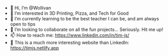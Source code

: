 - 👋 Hi, I’m @Wollivan
- 👀 I’m interested in 3D Printing, Pizza, and Tech for Good
- 🌱 I’m currently learning to be the best teacher I can be, and am always open to tips
- 💞️ I’m looking to collaborate on all the fun projects... Seriously. Hit me up!
- 📫 How to reach me: https://www.linkedin.com/in/tim-js/
- 🤙 This is a much more interesting website than LinkedIn: https://timjs.netlify.app
